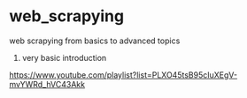 # web_scrapying
web scrapying from basics to advanced topics

1. very basic introduction

https://www.youtube.com/playlist?list=PLXO45tsB95cIuXEgV-mvYWRd_hVC43Akk

